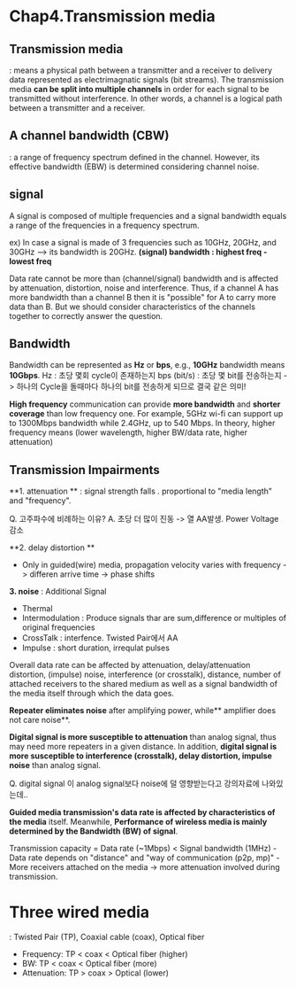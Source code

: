 # Chap4.Transmission media


## Transmission media 
: means a physical path between a transmitter and a receiver to delivery data represented as electrimagnatic signals (bit streams).
The transmission media **can be split into multiple channels** in order for each signal to be transmitted without interference. 
In other words, a channel is a logical path between a transmitter and a receiver.

## A channel bandwidth (CBW) 
: a range of frequency spectrum defined in the channel. However, its effective bandwidth (EBW) is determined considering channel noise. 

## signal
A signal is composed of multiple frequencies and a signal bandwidth equals a range of the frequencies in a frequency spectrum. 

ex) In case a signal is made of 3 frequencies such as 10GHz, 20GHz, and 30GHz --> its bandwidth is 20GHz.
**(signal) bandwidth : highest freq - lowest freq**

Data rate cannot be more than (channel/signal) bandwidth and is affected by attenuation, distortion, noise and interference. 
Thus, if a channel A has more bandwidth than a channel B then it is "possible" for A to carry more data than B. But we should consider characteristics of the channels together to correctly answer the question.

## Bandwidth
Bandwidth can be represented as **Hz** or **bps**, e.g., **10GHz** bandwidth means **10Gbps**.
Hz : 초당 몇회 cycle이 존재하는지 
bps (bit/s) : 초당 몇 bit를 전송하는지 
-> 하나의 Cycle을 돌때마다 하나의 bit를 전송하게 되므로 결국 같은 의미!

**High frequency** communication can provide **more bandwidth** and **shorter coverage** than low frequency one. 
For example, 5GHz wi-fi can support up to 1300Mbps bandwidth while 2.4GHz, up to 540 Mbps.
In theory, higher frequency means (lower wavelength, higher BW/data rate, higher attenuation)

## Transmission Impairments

**1. attenuation **
: signal strength falls . proportional to "media length" and "frequency".

Q. 고주파수에 비례하는 이유? 
A. 초당 더 많이 진동 -> 열 AA발생. Power Voltage 감소

**2. delay distortion **
- Only in guided(wire) media, propagation velocity varies with frequency -> differen arrive time -> phase shifts

**3. noise**
: Additional Signal 

- Thermal
- Intermodulation : Produce signals thar are sum,difference or multiples of original frequencies 
- CrossTalk : interfence. Twisted Pair에서 AA
- Impulse : short duration, irrequlat pulses
    
Overall data rate can be affected by attenuation, delay/attenuation distortion, (impulse) noise, interference (or crosstalk), distance, number of attached receivers to the shared medium as well as a signal bandwidth of the media itself through which the data goes.

**Repeater eliminates noise** after amplifying power, while** amplifier does not care noise**.

**Digital signal is more susceptible to attenuation** than analog signal, thus may need more repeaters in a given distance. 
In addition, **digital signal is more susceptible to interference (crosstalk), delay distortion, impulse noise** than analog signal.

Q. digital signal 이 analog signal보다 noise에 덜 영향받는다고 강의자료에 나와있는데..




**Guided media transmission's data rate is affected by characteristics of the media** itself. Meanwhile, **Performance of wireless media is mainly determined by the Bandwidth (BW) of signal**.

Transmission capacity = Data rate (~1Mbps) < Signal bandwidth (1MHz)
    - Data rate depends on "distance" and "way of communication (p2p, mp)"
    - More receivers attached on the media -> more attenuation involved during transmission.



# Three wired media 
: Twisted Pair (TP), Coaxial cable (coax), Optical fiber

   - Frequency: TP < coax < Optical fiber (higher)
   - BW: TP < coax < Optical fiber (more)
   - Attenuation: TP > coax > Optical (lower)   

